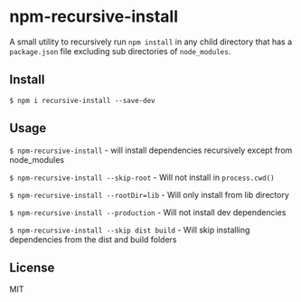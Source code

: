 npm-recursive-install
===

A small utility to recursively run `npm install` in any child directory that has a `package.json` file excluding sub directories of `node_modules`.

Install
---
`$ npm i recursive-install --save-dev`

Usage
---
`$ npm-recursive-install` - will install dependencies recursively except from node_modules

`$ npm-recursive-install --skip-root` - Will not install in `process.cwd()`

`$ npm-recursive-install --rootDir=lib` - Will only install from lib directory

`$ npm-recursive-install --production` - Will not install dev dependencies

`$ npm-recursive-install --skip dist build` - Will skip installing dependencies from the dist and build folders

License
---
MIT
